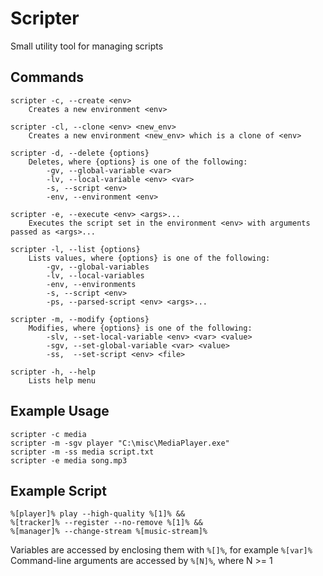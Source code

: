 # Scripter
Small utility tool for managing scripts
## Commands
```
scripter -c, --create <env>
	Creates a new environment <env>
	
scripter -cl, --clone <env> <new_env>
	Creates a new environment <new_env> which is a clone of <env>
	
scripter -d, --delete {options}
	Deletes, where {options} is one of the following:
		-gv, --global-variable <var>
		-lv, --local-variable <env> <var>
		-s, --script <env>
		-env, --environment <env>
	
scripter -e, --execute <env> <args>...
	Executes the script set in the environment <env> with arguments passed as <args>...
	
scripter -l, --list {options}
	Lists values, where {options} is one of the following:
		-gv, --global-variables
		-lv, --local-variables
		-env, --environments
		-s, --script <env>
		-ps, --parsed-script <env> <args>...
	
scripter -m, --modify {options}
	Modifies, where {options} is one of the following:
		-slv, --set-local-variable <env> <var> <value>
		-sgv, --set-global-variable <var> <value>
		-ss,  --set-script <env> <file>

scripter -h, --help
	Lists help menu
```

## Example Usage
```
scripter -c media
scripter -m -sgv player "C:\misc\MediaPlayer.exe"
scripter -m -ss media script.txt
scripter -e media song.mp3
```

## Example Script
```
%[player]% play --high-quality %[1]% &&
%[tracker]% --register --no-remove %[1]% &&
%[manager]% --change-stream %[music-stream]%
```

Variables are accessed by enclosing them with `%[]%`, for example `%[var]%`     
Command-line arguments are accessed by `%[N]%`, where N >= 1
